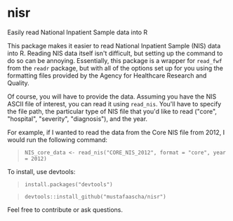 # nisr
Easily read National Inpatient Sample data into R

This package makes it easier to read National Inpatient Sample (NIS) data into R. Reading NIS data itself isn't difficult, but setting up the command to do so can be annoying. Essentially, this package is a wrapper for `read_fwf` from the `readr` package, but with all of the options set up for you using the formatting files provided by the Agency for Healthcare Research and Quality. 

Of course, you will have to provide the data. Assuming you have the NIS ASCII file of interest, you can read it using `read_nis`. You'll have to specify the file path, the particular type of NIS file that you'd like to read ("core", "hospital", "severity", "diagnosis"), and the year. 

For example, if I wanted to read the data from the Core NIS file from 2012, I would run the following command:

> `NIS_core_data <- read_nis("CORE_NIS_2012", format = "core", year = 2012)`

To install, use devtools: 

> `install.packages("devtools")`  

> `devtools::install_github("mustafaascha/nisr")`

Feel free to contribute or ask questions. 
